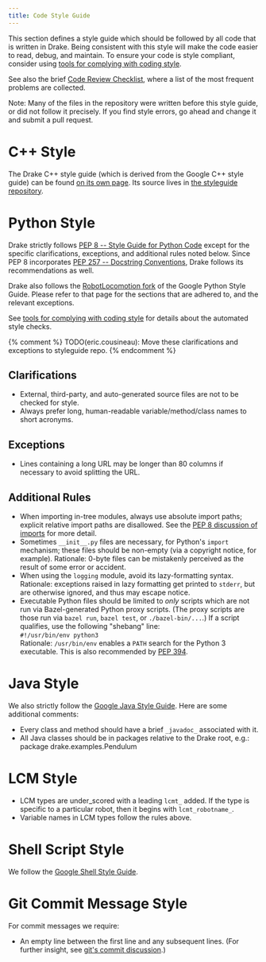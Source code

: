 ```yaml
---
title: Code Style Guide
---
```


This section defines a style guide which should be followed by all code that is
written in Drake. Being consistent with this style will make the code easier to
read, debug, and maintain. To ensure your code is style compliant, consider
using [tools for complying with coding style](/code_style_tools.html).

See also the brief
[Code Review Checklist](/code_review_checklist.html),
where a list of the most frequent problems are collected.

Note: Many of the files in the repository were written before this style guide,
or did not follow it precisely.  If you find style errors, go ahead and change
it and submit a pull request.

# C++ Style

The Drake C++ style guide (which is derived from the Google C++ style guide)
can be found
[on its own page](https://drake.mit.edu/styleguide/cppguide.html).
Its source lives in
[the styleguide repository](https://github.com/RobotLocomotion/styleguide).

# Python Style

Drake strictly follows [PEP 8 -- Style Guide for Python Code](
https://www.python.org/dev/peps/pep-0008/) except for the specific
clarifications, exceptions, and additional rules noted below. Since PEP 8
incorporates [PEP 257 -- Docstring Conventions](
https://www.python.org/dev/peps/pep-0257/), Drake follows its
recommendations as well.

Drake also follows the
[RobotLocomotion fork](https://drake.mit.edu/styleguide/pyguide.html)
of the Google Python Style Guide. Please refer to that page for the sections
that are adhered to, and the relevant exceptions.

See [tools for complying with coding style](/code_style_tools.html) for details
about the automated style checks.

{% comment %}
TODO(eric.cousineau): Move these clarifications and exceptions to styleguide
   repo.
{% endcomment %}

## Clarifications

* External, third-party, and auto-generated source files are not to be checked
  for style.
* Always prefer long, human-readable variable/method/class names to short
  acronyms.

## Exceptions

* Lines containing a long URL may be longer than 80 columns if necessary to
  avoid splitting the URL.

## Additional Rules

* When importing in-tree modules, always use absolute import paths; explicit
  relative import paths are disallowed. See the [PEP 8 discussion of imports](
  https://www.python.org/dev/peps/pep-0008/#imports) for more detail.
* Sometimes ``__init__.py`` files are necessary, for Python's ``import``
  mechanism; these files should be non-empty (via a copyright notice, for
  example). Rationale: 0-byte files can be mistakenly perceived as the result
  of some error or accident.
* When using the ``logging`` module, avoid its lazy-formatting
  syntax. Rationale: exceptions raised in lazy formatting get printed to
  ``stderr``, but are otherwise ignored, and thus may escape notice.
* Executable Python files should be limited to *only* scripts which are not run
  via Bazel-generated Python proxy scripts. (The proxy scripts are those
  run via ``bazel run``, ``bazel test``, or ``./bazel-bin/...``.)
  If a script qualifies, use the following "shebang" line:<br/>
  ``#!/usr/bin/env python3``<br/>
  Rationale: ``/usr/bin/env`` enables a ``PATH`` search for the Python 3
  executable. This is also recommended by
  [PEP 394](https://www.python.org/dev/peps/pep-0394/).

# Java Style

We also strictly follow the [Google Java Style Guide](
https://google.github.io/styleguide/javaguide.html).
Here are some additional comments:

* Every class and method should have a brief `_javadoc_` associated with it.
* All Java classes should be in packages relative to the Drake root,
   e.g.: package drake.examples.Pendulum

# LCM Style

* LCM types are under_scored with a leading `lcmt_` added. If the type is
  specific to a particular robot, then it begins with `lcmt_robotname_`.
* Variable names in LCM types follow the rules above.

# Shell Script Style

We follow the [Google Shell Style Guide](
https://google.github.io/styleguide/shell.xml).

# Git Commit Message Style

For commit messages we require:

* An empty line between the first line and any subsequent lines. (For
  further insight, see
  [git's commit discussion](https://git-scm.com/docs/git-commit#_discussion).)

